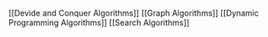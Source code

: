 [[Devide and Conquer Algorithms]]
[[Graph Algorithms]]
[[Dynamic Programming Algorithms]]
[[Search Algorithms]]
